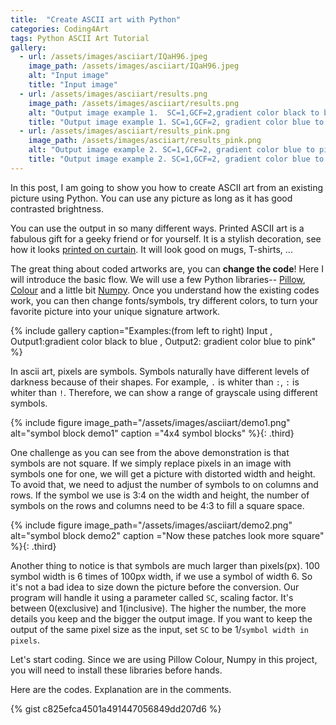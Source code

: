 ```yaml
---
title:  "Create ASCII art with Python"
categories: Coding4Art
tags: Python ASCII Art Tutorial
gallery:
  - url: /assets/images/asciiart/IQaH96.jpeg
    image_path: /assets/images/asciiart/IQaH96.jpeg
    alt: "Input image"
    title: "Input image"
  - url: /assets/images/asciiart/results.png
    image_path: /assets/images/asciiart/results.png
    alt: "Output image example 1.  SC=1,GCF=2,gradient color black to blue"
    title: "Output image example 1. SC=1,GCF=2, gradient color blue to pink"
  - url: /assets/images/asciiart/results_pink.png
    image_path: /assets/images/asciiart/results_pink.png
    alt: "Output image example 2. SC=1,GCF=2, gradient color blue to pink"
    title: "Output image example 2. SC=1,GCF=2, gradient color blue to pink"
---
```


In this post, I am going to show you how to create ASCII art from an existing picture using Python. You can use any picture as long as it has good contrasted brightness. 

You can use the output in so many different ways. Printed ASCII art is a fabulous gift for a geeky friend or for yourself. It is a stylish decoration, see how it looks [printed on curtain](http://walyou.com/blog/2008/03/17/the-tree-ascii-curtain-for-geeks/). It will look good on mugs, T-shirts, ... 

The great thing about coded artworks are, you can **change the code**! Here I will introduce the basic flow. We will use a few Python libraries-- [Pillow](https://pillow.readthedocs.io), [Colour](https://pypi.python.org/pypi/colour) and a little bit [Numpy](https://pypi.python.org/pypi/numpy). Once you understand how the existing codes work, you can then change fonts/symbols, try different colors, to turn your favorite picture into your unique signature artwork. 

{% include gallery caption="Examples:(from left to right) Input , Output1:gradient color black to blue , Output2: gradient color blue to pink" %}

In ascii art, pixels are symbols. Symbols naturally have different levels of darkness because of their shapes. For example, `.` is whiter than `:`, `:` is whiter than `!`. Therefore, we can show a range of grayscale using different symbols.

{% include figure image_path="/assets/images/asciiart/demo1.png" alt="symbol block demo1" caption ="4x4 symbol blocks" %}{: .third}

One challenge as you can see from the above demonstration is that symbols are not square. If we simply replace pixels in an image with symbols one for one, we will get a picture with distorted width and height. To avoid that, we need to adjust the number of symbols to on columns and rows. If the symbol we use is 3:4 on the width and height, the number of symbols on the rows and columns need to be 4:3 to fill a square space. 

{% include figure image_path="/assets/images/asciiart/demo2.png" alt="symbol block demo2" caption ="Now these patches look more square" %}{: .third}

Another thing to notice is that symbols are much larger than pixels(px). 100 symbol width is 6 times of 100px width, if we use a symbol of width 6. So it's not a bad idea to size down the picture before the conversion. Our program will handle it using a parameter called `SC`, scaling factor. It's between 0(exclusive) and 1(inclusive). The higher the number, the more details you keep and the bigger the output image. If you want to keep the output of the same pixel size as the input, set `SC` to be 1/`symbol width in pixels`. 

Let's start coding. Since we are using Pillow Colour, Numpy in this project, you will need to install these libraries before hands. 

Here are the codes. Explanation are in the comments. 

{% gist c825efca4501a491447056849dd207d6 %}




